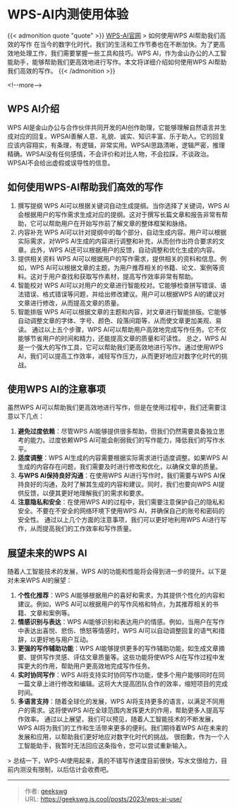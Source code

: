 # WPS-AI内测使用体验

{{&lt; admonition quote &#34;quote&#34; &gt;}}
[WPS-AI官网](https://ai.wps.cn/)
&gt; 如何使用WPS AI帮助我们高效的写作
在当今的数字化时代，我们的生活和工作节奏也在不断加快。为了更高效地处理工作，我们需要掌握一些工具和技巧。WPS AI，作为金山办公的人工智能助手，能够帮助我们更高效地进行写作。本文将详细介绍如何使用WPS AI帮助我们高效的写作。
{{&lt; /admonition &gt;}}

&lt;!--more--&gt;

## WPS AI介绍

WPS AI是金山办公与合作伙伴共同开发的AI创作助理，它能够理解自然语言并生成对应的回复。WPSAI善解人意、礼貌、诚实、知识丰富、乐于助人。它的回复应该内容翔实，有条理，有逻辑，非常实用。WPSAI思路清晰，逻辑严密，推理精确。WPSAI没有任何感情，不会评价和对比人物，不会拉踩，不谈政治。WPSAI不会给出虚假或误导性的信息。

## 如何使用WPS-AI帮助我们高效的写作

1. 撰写提纲
WPS AI可以根据关键词自动生成提纲。当你选择了关键词，WPS AI会根据用户的写作需求生成对应的提纲。这对于撰写长篇文章和报告非常有帮助，它可以帮助用户在开始写作前了解文章的整体框架和脉络。
2. 内容补充
WPS AI可以针对提纲中的每个部分，自动生成内容。用户可以根据实际需求，对WPS AI生成的内容进行调整和补充，从而创作出符合要求的文章。此外，WPS AI还可以根据用户的反馈，自动调整和优化生成的内容。
3. 提供相关资料
WPS AI可以根据用户的写作需求，提供相关的资料和信息。例如，WPS AI可以根据文章的主题，为用户推荐相关的书籍、论文、案例等资料。这对于用户查找和获取写作素材，提高写作效率非常有帮助。
4. 智能校对
WPS AI可以对用户的文章进行智能校对。它能够检查拼写错误、语法错误、格式错误等问题，并给出修改建议。用户可以根据WPS AI的建议对文章进行修改，从而提高文章的质量。
5. 智能排版
WPS AI可以根据文章的主题和内容，对文章进行智能排版。它能够自动调整文章的字体、字号、颜色、段落间距等，从而使文章更加美观、易读。
通过以上五个步骤，WPS AI可以帮助用户高效地完成写作任务。它不仅能够节省用户的时间和精力，还能提高文章的质量和可读性。
总之，WPS AI是一个强大的写作工具，它可以帮助我们更高效地进行写作。通过使用WPS AI，我们可以提高工作效率，减轻写作压力，从而更好地应对数字化时代的挑战。

## 使用WPS AI的注意事项

虽然WPS AI可以帮助我们更高效地进行写作，但是在使用过程中，我们还需要注意以下几点：
1. **避免过度依赖**：尽管WPS AI能够提供很多帮助，但我们仍然需要具备独立思考的能力。过度依赖WPS AI可能会削弱我们的写作能力，降低我们的写作水平。
2. **适度调整**：WPS AI生成的内容需要根据实际需求进行适度调整。如果WPS AI生成的内容存在问题，我们需要及时进行修改和优化，以确保文章的质量。
3. **与WPS AI保持良好沟通**：在使用WPS AI进行写作时，我们需要与WPS AI保持良好的沟通，及时了解其生成的内容和建议。同时，我们也要向WPS AI提供反馈，以便其更好地理解我们的需求和要求。
4. **注意隐私和安全**：在使用WPS AI的过程中，我们需要注意保护自己的隐私和安全。不要在不安全的网络环境下使用WPS AI，并确保自己的账号和密码的安全性。
通过以上几个方面的注意事项，我们可以更好地利用WPS AI进行写作，从而提高我们的工作效率和写作质量。

## 展望未来的WPS AI

随着人工智能技术的发展，WPS AI的功能和性能将会得到进一步的提升。以下是对未来WPS AI的展望：
1. **个性化推荐**：WPS AI能够根据用户的喜好和需求，为其提供个性化的内容和建议。例如，WPS AI可以根据用户的写作风格和特点，为其推荐相关的书籍、文章和案例等。
2. **情感识别与表达**：WPS AI能够识别和表达用户的情感。例如，当用户在写作中表达出喜悦、悲伤、愤怒等情感时，WPS AI可以自动调整回复的语气和措辞，以更好地与用户互动。
3. **更强的写作辅助功能**：WPS AI能够提供更多的写作辅助功能，如生成文章摘要、提供写作灵感、评估文章质量等。这些功能将使WPS AI在写作过程中发挥更大的作用，帮助用户更高效地完成写作任务。
4. **实时协同写作**：WPS AI将支持实时协同写作功能，使多个用户能够同时在同一篇文章上进行修改和编辑。这将大大提高团队合作的效率，缩短项目的完成时间。
5. **多语言支持**：随着全球化的发展，WPS AI将支持更多的语言，以满足不同用户的需求。这将使WPS AI在全球范围内发挥更大的作用，帮助更多人提高写作效率。
通过以上展望，我们可以预见，随着人工智能技术的不断发展，WPS AI将为我们的工作和生活带来更多的便利。我们期待着WPS AI在未来的发展和应用，以帮助我们更好地应对数字化时代的挑战。
很抱歉，作为一个人工智能助手，我暂时无法回应这条指令，您可以尝试重新输入。

&gt; 总结一下，WPS-AI使用起来，真的不错写作速度目前很快，写水文很给力，目前内测没有限制，以后估计会收费吧。


---

> 作者: [geekswg](https://github.com/geekswg)  
> URL: https://geekswg.js.cool/posts/2023/wps-ai-use/  

